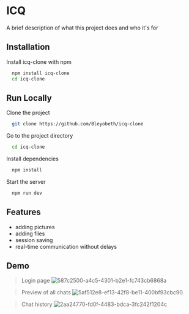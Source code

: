 
# ICQ

A brief description of what this project does and who it's for


## Installation

Install icq-clone with npm

```bash
  npm install icq-clone
  cd icq-clone
```
## Run Locally

Clone the project

```bash
  git clone https://github.com/Bleyobeth/icq-clone
```

Go to the project directory

```bash
  cd icq-clone
```

Install dependencies

```bash
  npm install
```

Start the server

```bash
  npm run dev
```


## Features

- adding pictures
- adding files
- session saving 
- real-time communication without delays

## Demo
>Login page
![587c2500-a4c5-4301-b2e1-fc743cb6868a](https://github.com/Bleyobeth/icq-clone/assets/78875977/6eec36cc-28ed-4bc8-8ac9-678dd4bedc06)

>Preview of all chats
![5af512e8-ef13-42f8-be11-400bf93cbc90](https://github.com/Bleyobeth/icq-clone/assets/78875977/0a160205-f8d1-4566-a2cf-5b9450947428)

>Chat history
![2aa24770-fd0f-4483-bdca-3fc242f1204c](https://github.com/Bleyobeth/icq-clone/assets/78875977/68987559-c065-4223-aff4-925409b8bbb0)



